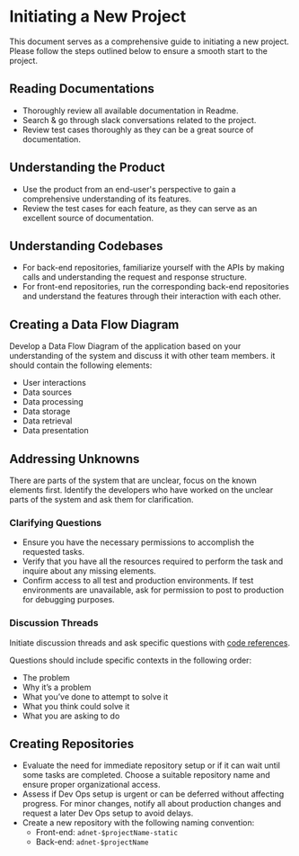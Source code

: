 # Initiating a New Project

This document serves as a comprehensive guide to initiating a new project. Please follow the steps outlined below to ensure a smooth start to the project.

## Reading Documentations

- Thoroughly review all available documentation in Readme.
- Search & go through slack conversations related to the project.
- Review test cases thoroughly as they can be a great source of documentation.

## Understanding the Product

- Use the product from an end-user's perspective to gain a comprehensive understanding of its features.
- Review the test cases for each feature, as they can serve as an excellent source of documentation.

## Understanding Codebases

- For back-end repositories, familiarize yourself with the APIs by making calls and understanding the request and response structure.
- For front-end repositories, run the corresponding back-end repositories and understand the features through their interaction with each other.

## Creating a Data Flow Diagram

Develop a Data Flow Diagram of the application based on your understanding of the system and discuss it with other team members. it should contain the following elements:

- User interactions
- Data sources
- Data processing
- Data storage
- Data retrieval
- Data presentation

## Addressing Unknowns

There are parts of the system that are unclear, focus on the known elements first. Identify the developers who have worked on the unclear parts of the system and ask them for clarification.

### Clarifying Questions

- Ensure you have the necessary permissions to accomplish the requested tasks.
- Verify that you have all the resources required to perform the task and inquire about any missing elements.
- Confirm access to all test and production environments. If test environments are unavailable, ask for permission to post to production for debugging purposes.

### Discussion Threads

Initiate discussion threads and ask specific questions with [code references](https://docs.github.com/en/repositories/working-with-files/using-files/getting-permanent-links-to-files). 

Questions should include specific contexts in the following order:
  - The problem
  - Why it’s a problem
  - What you’ve done to attempt to solve it
  - What you think could solve it
  - What you are asking to do

## Creating Repositories

- Evaluate the need for immediate repository setup or if it can wait until some tasks are completed. Choose a suitable repository name and ensure proper organizational access.
- Assess if Dev Ops setup is urgent or can be deferred without affecting progress. For minor changes, notify all about production changes and request a later Dev Ops setup to avoid delays.
- Create a new repository with the following naming convention: 
  - Front-end: `adnet-$projectName-static`
  - Back-end: `adnet-$projectName`
